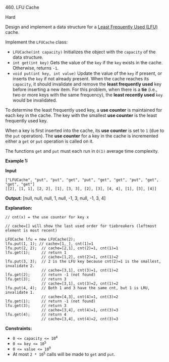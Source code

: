 460\. LFU Cache

Hard

Design and implement a data structure for a [Least Frequently Used (LFU)](https://en.wikipedia.org/wiki/Least_frequently_used) cache.

Implement the `LFUCache` class:

*   `LFUCache(int capacity)` Initializes the object with the `capacity` of the data structure.
*   `int get(int key)` Gets the value of the `key` if the `key` exists in the cache. Otherwise, returns `-1`.
*   `void put(int key, int value)` Update the value of the `key` if present, or inserts the `key` if not already present. When the cache reaches its `capacity`, it should invalidate and remove the **least frequently used** key before inserting a new item. For this problem, when there is a **tie** (i.e., two or more keys with the same frequency), the **least recently used** `key` would be invalidated.

To determine the least frequently used key, a **use counter** is maintained for each key in the cache. The key with the smallest **use counter** is the least frequently used key.

When a key is first inserted into the cache, its **use counter** is set to `1` (due to the `put` operation). The **use counter** for a key in the cache is incremented either a `get` or `put` operation is called on it.

The functions `get` and `put` must each run in `O(1)` average time complexity.

**Example 1:**

**Input**

    ["LFUCache", "put", "put", "get", "put", "get", "get", "put", "get", "get", "get"] 
    [[2], [1, 1], [2, 2], [1], [3, 3], [2], [3], [4, 4], [1], [3], [4]]

**Output:** [null, null, null, 1, null, -1, 3, null, -1, 3, 4]

**Explanation:**

    // cnt(x) = the use counter for key x 
   
    // cache=[] will show the last used order for tiebreakers (leftmost element is most recent) 
    
    LFUCache lfu = new LFUCache(2); 
    lfu.put(1, 1); // cache=[1,_], cnt(1)=1
    lfu.put(2, 2);  // cache=[2,1], cnt(2)=1, cnt(1)=1
    lfu.get(1);     // return 1 
                    // cache=[1,2], cnt(2)=1, cnt(1)=2
    lfu.put(3, 3);  // 2 is the LFU key because cnt(2)=1 is the smallest, invalidate 2. 
                    // cache=[3,1], cnt(3)=1, cnt(1)=2
    lfu.get(2);     // return -1 (not found)
    lfu.get(3);     // return 3
                    // cache=[3,1], cnt(3)=2, cnt(1)=2
    lfu.put(4, 4);  // Both 1 and 3 have the same cnt, but 1 is LRU, invalidate 1. 
                    // cache=[4,3], cnt(4)=1, cnt(3)=2
    lfu.get(1);     // return -1 (not found)
    lfu.get(3);     // return 3 
                    // cache=[3,4], cnt(4)=1, cnt(3)=3
    lfu.get(4);     // return 4 
                    // cache=[3,4], cnt(4)=2, cnt(3)=3

**Constraints:**

*   <code>0 <= capacity <= 10<sup>4</sup></code>
*   <code>0 <= key <= 10<sup>5</sup></code>
*   <code>0 <= value <= 10<sup>9</sup></code>
*   At most <code>2 * 10<sup>5</sup></code> calls will be made to `get` and `put`.